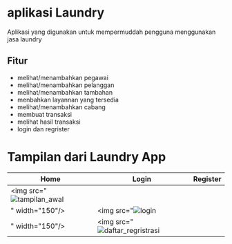# aplikasi Laundry

Aplikasi yang digunakan untuk mempermuddah pengguna menggunakan jasa laundry

## Fitur
- melihat/menambahkan pegawai
- melihat/menambahkan pelanggan
- melihat/menambahkan tambahan
- menbahkan layannan yang tersedia
- melihat/menambahkan cabang
- membuat transaksi
- melihat hasil transaksi
- login dan regrister

# Tampilan dari Laundry App
| Home | Login | Register | 
|------|-------|----------|
| <img src="![tampilan_awal](https://github.com/user-attachments/assets/b10ae4ab-3773-4266-8f52-56aa11454c9f)
" width="150"/> | <img src="![login](https://github.com/user-attachments/assets/bcafc916-bc63-4e8b-a6c8-d6aea274aace)
" width="150"/> | <img src="![daftar_regristrasi](https://github.com/user-attachments/assets/ca3cc39f-a78d-4c5b-9240-8fc9eec11520)


